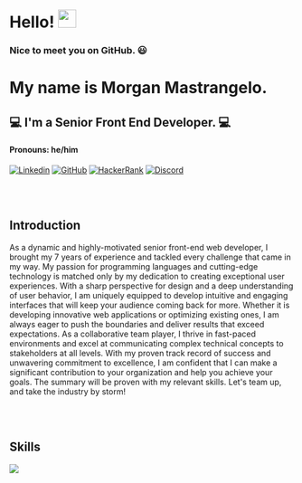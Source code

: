 # Hello! <img src="https://media.giphy.com/media/hvRJCLFzcasrR4ia7z/giphy.gif" width="32px" height="32px">

### Nice to meet you on GitHub. 😃
# My name is Morgan Mastrangelo.
## 💻 I'm a Senior Front End Developer. 💻
#### Pronouns: he/him 

[![Linkedin](https://img.shields.io/badge/-Linkedin-blue?style=flat-square&logo=Linkedin&logoColor=white)](https://www.linkedin.com/in/morgan-mastrangelo-171227277/)
[![GitHub](https://img.shields.io/badge/-GitHub-454545?style=flat-square&logo=GitHub&logoColor=white)](https://github.com/morgan-mastrangelo)
[![HackerRank](https://img.shields.io/badge/-Hackerrank-darkgreen?style=flat-square&logo=Hackerrank&logoColor=white)](https://www.hackerrank.com/mmastrangelo1120)
[![Discord](https://img.shields.io/badge/-Discord-red?style=flat-square&logo=Discord&logoColor=white)](https://discord.com/channels/1098706391377662076/1098706392099078145)

<br />
<br />

## Introduction
<p>
As a dynamic and highly-motivated senior front-end web developer, I brought my 7 years of experience and tackled every challenge that came in my way. My passion for programming languages and cutting-edge technology is matched only by my dedication to creating exceptional user experiences. With a sharp perspective for design and a deep understanding of user behavior, I am uniquely equipped to develop intuitive and engaging interfaces that will keep your audience coming back for more. Whether it is developing innovative web applications or optimizing existing ones, I am always eager to push the boundaries and deliver results that exceed expectations. As a collaborative team player, I thrive in fast-paced environments and excel at communicating complex technical concepts to stakeholders at all levels. With my proven track record of success and unwavering commitment to excellence, I am confident that I can make a significant contribution to your organization and help you achieve your goals. The summary will be proven with my relevant skills. Let's team up, and take the industry by storm!
</p>
<br />
<br />

## Skills

<img src="https://skillicons.dev/icons?i=react,nextjs,vue,vite,nuxtjs,angular,svelte,redux,jquery,gatsby,graphql,wordpress,aws,regex,flutter,remix,threejs,electron,nodejs,expressjs,nestjs,laravel,ruby,django,spring,flask,mysql,mongodb,postgres,sqlite,prisma,dotnet,azure,redis,apollo,c,cs,cpp,html,css,js,ts,py,php,java,swift,matlab,rust,kotlin,bootstrap,materialui,sass,svg,tailwind,ps,figma">